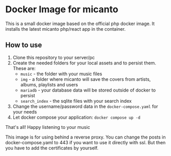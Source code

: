 # Docker Image for micanto
This is a small docker image based on the official php docker image. 
It installs the latest micanto php/react app in the container.

## How to use
1. Clone this repository to your server/pc
2. Create the needed folders for your local assets and to persist them. These are:
   * `music` - the folder with your music files
   * `img` - a folder where micanto will save the covers from artists, albums, playlists and users
   * `mariadb` - your database data will be stored outside of docker to persist
   * `search_index` - the sqlite files with your search index
4. Change the username/password data in the `docker-compose.yaml` for your needs
4. Let docker compose your application: `docker compose up -d`

That's all!
Happy listening to your music

This image is for using behind a reverse proxy. You can change the posts in docker-compose.yaml to 443 if you want to use it directly with ssl. But then you have to add the certificates by yourself.
